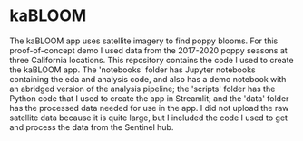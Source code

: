 # kaBLOOM


The kaBLOOM app uses satellite imagery to find poppy blooms. For this proof-of-concept demo I used data from the 2017-2020 poppy seasons at three California locations. This repository contains the code I used to create the kaBLOOM app. The 'notebooks' folder has Jupyter notebooks containing the eda and analysis code, and also has a demo notebook with an abridged version of the analysis pipeline; the 'scripts' folder has the Python code that I used to create the app in Streamlit; and the 'data' folder has the processed data needed for use in the app. I did not upload the raw satellite data because it is quite large, but I included the code I used to get and process the data from the Sentinel hub.